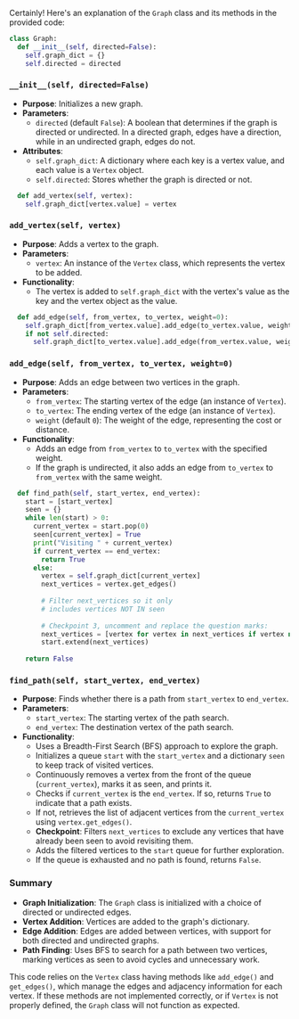 Certainly! Here's an explanation of the `Graph` class and its methods in the provided code:

```python
class Graph:
  def __init__(self, directed=False):
    self.graph_dict = {}
    self.directed = directed
```

### `__init__(self, directed=False)`

- **Purpose**: Initializes a new graph.
- **Parameters**:
  - `directed` (default `False`): A boolean that determines if the graph is directed or undirected. In a directed graph, edges have a direction, while in an undirected graph, edges do not.
- **Attributes**:
  - `self.graph_dict`: A dictionary where each key is a vertex value, and each value is a `Vertex` object.
  - `self.directed`: Stores whether the graph is directed or not.

```python
  def add_vertex(self, vertex):
    self.graph_dict[vertex.value] = vertex
```

### `add_vertex(self, vertex)`

- **Purpose**: Adds a vertex to the graph.
- **Parameters**:
  - `vertex`: An instance of the `Vertex` class, which represents the vertex to be added.
- **Functionality**:
  - The vertex is added to `self.graph_dict` with the vertex's value as the key and the vertex object as the value.

```python
  def add_edge(self, from_vertex, to_vertex, weight=0):
    self.graph_dict[from_vertex.value].add_edge(to_vertex.value, weight)
    if not self.directed:
      self.graph_dict[to_vertex.value].add_edge(from_vertex.value, weight)
```

### `add_edge(self, from_vertex, to_vertex, weight=0)`

- **Purpose**: Adds an edge between two vertices in the graph.
- **Parameters**:
  - `from_vertex`: The starting vertex of the edge (an instance of `Vertex`).
  - `to_vertex`: The ending vertex of the edge (an instance of `Vertex`).
  - `weight` (default `0`): The weight of the edge, representing the cost or distance.
- **Functionality**:
  - Adds an edge from `from_vertex` to `to_vertex` with the specified weight.
  - If the graph is undirected, it also adds an edge from `to_vertex` to `from_vertex` with the same weight.

```python
  def find_path(self, start_vertex, end_vertex):
    start = [start_vertex]
    seen = {}
    while len(start) > 0:
      current_vertex = start.pop(0)
      seen[current_vertex] = True
      print("Visiting " + current_vertex)
      if current_vertex == end_vertex:
        return True
      else:
        vertex = self.graph_dict[current_vertex]
        next_vertices = vertex.get_edges()
        
        # Filter next_vertices so it only
        # includes vertices NOT IN seen
        
        # Checkpoint 3, uncomment and replace the question marks:
        next_vertices = [vertex for vertex in next_vertices if vertex not in seen]
        start.extend(next_vertices)
        
    return False
```

### `find_path(self, start_vertex, end_vertex)`

- **Purpose**: Finds whether there is a path from `start_vertex` to `end_vertex`.
- **Parameters**:
  - `start_vertex`: The starting vertex of the path search.
  - `end_vertex`: The destination vertex of the path search.
- **Functionality**:
  - Uses a Breadth-First Search (BFS) approach to explore the graph.
  - Initializes a queue `start` with the `start_vertex` and a dictionary `seen` to keep track of visited vertices.
  - Continuously removes a vertex from the front of the queue (`current_vertex`), marks it as seen, and prints it.
  - Checks if `current_vertex` is the `end_vertex`. If so, returns `True` to indicate that a path exists.
  - If not, retrieves the list of adjacent vertices from the `current_vertex` using `vertex.get_edges()`.
  - **Checkpoint**: Filters `next_vertices` to exclude any vertices that have already been seen to avoid revisiting them.
  - Adds the filtered vertices to the `start` queue for further exploration.
  - If the queue is exhausted and no path is found, returns `False`.

### Summary

- **Graph Initialization**: The `Graph` class is initialized with a choice of directed or undirected edges.
- **Vertex Addition**: Vertices are added to the graph's dictionary.
- **Edge Addition**: Edges are added between vertices, with support for both directed and undirected graphs.
- **Path Finding**: Uses BFS to search for a path between two vertices, marking vertices as seen to avoid cycles and unnecessary work.

This code relies on the `Vertex` class having methods like `add_edge()` and `get_edges()`, which manage the edges and adjacency information for each vertex. If these methods are not implemented correctly, or if `Vertex` is not properly defined, the `Graph` class will not function as expected.